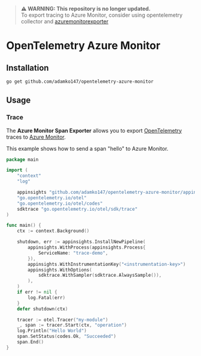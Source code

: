 > **⚠ WARNING: This repository is no longer updated.**  
> To export tracing to Azure Monitor, consider using opentelemetry collector and [azuremonitorexporter](https://github.com/open-telemetry/opentelemetry-collector-contrib/tree/main/exporter/azuremonitorexporter)

# OpenTelemetry Azure Monitor

## Installation

```sh
go get github.com/adamko147/opentelemetry-azure-monitor
```

## Usage

### Trace

The **Azure Monitor Span Exporter** allows you to export [OpenTelemetry](https://opentelemetry.io/) traces to [Azure Monitor](https://docs.microsoft.com/azure/azure-monitor/).

This example shows how to send a span "hello" to Azure Monitor.

```go
package main

import (
	"context"
	"log"

	appinsights "github.com/adamko147/opentelemetry-azure-monitor/appinsights"
	"go.opentelemetry.io/otel"
	"go.opentelemetry.io/otel/codes"
	sdktrace "go.opentelemetry.io/otel/sdk/trace"
)

func main() {
	ctx := context.Background()

	shutdown, err := appinsights.InstallNewPipeline(
		appinsights.WithProcess(appinsights.Process{
			ServiceName: "trace-demo",
		}),
		appinsights.WithInstrumentationKey("<instrumentation-key>")
		appinsights.WithOptions(
			sdktrace.WithSampler(sdktrace.AlwaysSample()),
		),
	)
	if err != nil {
		log.Fatal(err)
	}
	defer shutdown(ctx)

	tracer := otel.Tracer("my-module")
	_, span := tracer.Start(ctx, "operation")
	log.Println("Hello World")
	span.SetStatus(codes.Ok, "Succeeded")
	span.End()
}
```
